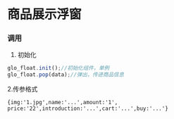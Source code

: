 # 商品展示浮窗

### 调用
1. 初始化
```javascript
glo_float.init();//初始化组件，单例
glo_float.pop(data);//弹出，传进商品信息
```

2.传参格式
```javscript
{img:'1.jpg',name:'...',amount:'1',
price:'22',introduction:'...',cart:'...',buy:'...'}
```


